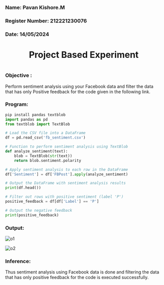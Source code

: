 <H3>Name: Pavan Kishore.M</H3>
<H3>Register Number: 212221230076</H3>
<H3>Date: 14/05/2024</H3>
<H1 Align="center">Project Based Experiment<H1>
<H3>Objective :</H3>
  
Perform sentiment analysis using your Facebook data and filter the data that has only Positive feedback for the code given in the following link.

<H3>Program:</H3>
  
```py
pip install pandas textblob
import pandas as pd
from textblob import TextBlob

# Load the CSV file into a DataFrame
df = pd.read_csv('fb_sentiment.csv')

# Function to perform sentiment analysis using TextBlob
def analyze_sentiment(text):
    blob = TextBlob(str(text))
    return blob.sentiment.polarity

# Apply sentiment analysis to each row in the DataFrame
df['Sentiment'] = df['FBPost'].apply(analyze_sentiment)

# Output the DataFrame with sentiment analysis results
print(df.head())

# Filter out rows with positive sentiment (label 'P')
positive_feedback = df[df['Label'] == 'P']

# Output the negative feedback
print(positive_feedback)
```

<H3>Output:</H3>


![o1](https://github.com/pavankishore-AIDS/Project-Based-Experiment-AAI/assets/94154941/17bbcd23-fc86-4a9b-b9a4-08e272e9fb49)

![o2](https://github.com/pavankishore-AIDS/Project-Based-Experiment-AAI/assets/94154941/d7fa7106-f4ec-41b5-aa14-da5c2c9620c2)


<H3>Inference:</H3>
Thus sentiment analysis using Facebook data is done and filtering the data that has only positive feedback for the code is executed successfully.
